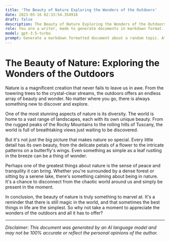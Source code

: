 ```yaml
---
title: 'The Beauty of Nature Exploring the Wonders of the Outdoors'
date: 2023-05-16 02:33:54.354916
draft: false
description: The Beauty of Nature Exploring the Wonders of the Outdoors
role: You are a writer, made to generate documents in markdown format. It is very important that all of the documents you generate are in valid markdown format.
model: gpt-3.5-turbo
prompt: Generate a markdown formatted document about a random topic. At the bottom, include a disclaimer explaining that the document was generated by you. The first line of the document should be the title. Make sure that the entire document is in proper markdown format, using a mix of various tags to make the document visually appealing.
---
```


# The Beauty of Nature: Exploring the Wonders of the Outdoors

Nature is a magnificent creation that never fails to leave us in awe. From the towering trees to the crystal-clear streams, the outdoors offers an endless array of beauty and wonder. No matter where you go, there is always something new to discover and explore.

One of the most stunning aspects of nature is its diversity. The world is home to a vast range of landscapes, each with its own unique beauty. From the rugged peaks of the Rocky Mountains to the rolling hills of Tuscany, the world is full of breathtaking views just waiting to be discovered.

But it's not just the big picture that makes nature so special. Every little detail has its own beauty, from the delicate petals of a flower to the intricate patterns on a butterfly's wings. Even something as simple as a leaf rustling in the breeze can be a thing of wonder.

Perhaps one of the greatest things about nature is the sense of peace and tranquility it can bring. Whether you're surrounded by a dense forest or sitting by a serene lake, there's something calming about being in nature. It's a chance to disconnect from the chaotic world around us and simply be present in the moment.

In conclusion, the beauty of nature is truly something to marvel at. It's a reminder that there is still magic in the world, and that sometimes the best things in life are the simplest. So why not take a moment to appreciate the wonders of the outdoors and all it has to offer?

---

*Disclaimer: This document was generated by an AI language model and may not be 100% accurate or reflect the personal opinions of the author.*